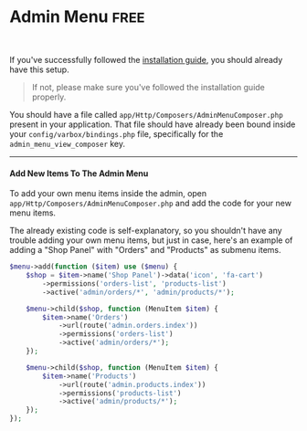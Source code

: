 <h1>Admin Menu <small class="free">FREE</small></h1>

<br />

If you've successfully followed the [installation guide](/docs/{{version}}/installation), you should already have this setup.

> If not, please make sure you've followed the installation guide properly.

You should have a file called `app/Http/Composers/AdminMenuComposer.php` present in your application. 
That file should have already been bound inside your `config/varbox/bindings.php` file, specifically for the `admin_menu_view_composer` key.

<hr >

#### Add New Items To The Admin Menu

To add your own menu items inside the admin, open `app/Http/Composers/AdminMenuComposer.php` and add the code for your new menu items. 

The already existing code is self-explanatory, so you shouldn't have any trouble adding your own menu items, but just in case, here's an example of adding a "Shop Panel" with "Orders" and "Products" as submenu items.

```php
$menu->add(function ($item) use ($menu) {
    $shop = $item->name('Shop Panel')->data('icon', 'fa-cart')
        ->permissions('orders-list', 'products-list')
        ->active('admin/orders/*', 'admin/products/*');

    $menu->child($shop, function (MenuItem $item) {
        $item->name('Orders')
            ->url(route('admin.orders.index'))
            ->permissions('orders-list')
            ->active('admin/orders/*');
    });

    $menu->child($shop, function (MenuItem $item) {
        $item->name('Products')
            ->url(route('admin.products.index'))
            ->permissions('products-list')
            ->active('admin/products/*');
    });
});
```

